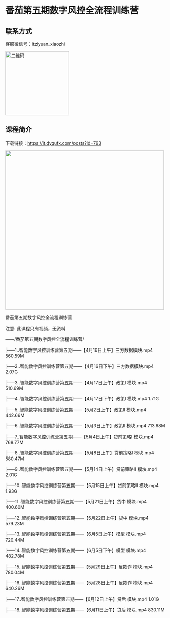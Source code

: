 # 番茄第五期数字风控全流程训练营

## 联系方式

客服微信号：itziyuan_xiaozhi

<img src="https://ziyuanyun.oss-cn-guangzhou.aliyuncs.com/common/20240614073449/666b82192834a.jpg" width="200" height="200" alt="二维码">

## 课程简介

下载链接：https://it.dyqufx.com/posts?id=793

<img src="https://ziyuanyun.oss-cn-guangzhou.aliyuncs.com/yun/20240515152320/664462e88f91a.jpg" width="500" alt="">

  番茄第五期数字风控全流程训练营



 注意: 此课程只有视频，无资料

 ——/番茄第五期数字风控全流程训练营/

 ├──1..智能数字风控训练营第五期——【4月16日上午】三方数据模块.mp4 560.59M

 ├──2..智能数字风控训练营第五期——【4月16日下午】三方数据模块.mp4 2.07G

 ├──3..智能数字风控训练营第五期——【4月17日上午】政策I 模块.mp4 510.69M

 ├──4..智能数字风控训练营第五期——【4月17日下午】政策I 模块.mp4 1.71G

 ├──5..智能数字风控训练营第五期——【5月2日上午】政策II 模块.mp4 442.66M

 ├──6..智能数字风控训练营第五期——【5月3日上午】政策II 模块.mp4 713.68M

 ├──7..智能数字风控训练营第五期——【5月4日上午】贷前策略I 模块.mp4 768.77M

 ├──8..智能数字风控训练营第五期——【5月8日上午】贷前策略I 模块.mp4 580.47M

 ├──9..智能数字风控训练营第五期——【5月14日上午】贷前策略II 模块.mp4 2.01G

 ├──10..智能数字风控训练营第五期——【5月15日上午】贷前策略II 模块.mp4 1.93G

 ├──11..智能数字风控训练营第五期——【5月21日上午】贷中 模块.mp4 400.60M

 ├──12..智能数字风控训练营第五期——【5月22日上午】贷中 模块.mp4 579.23M

 ├──13..智能数字风控训练营第五期——【6月5日上午】模型 模块.mp4 720.44M

 ├──14..智能数字风控训练营第五期——【6月5日下午】模型 模块.mp4 482.78M

 ├──15..智能数字风控训练营第五期——【5月29日上午】反欺诈 模块.mp4 780.04M

 ├──16..智能数字风控训练营第五期——【5月28日上午】反欺诈 模块.mp4 640.26M

 ├──17..智能数字风控训练营第五期——【6月12日上午】贷后 模块.mp4 1.01G

 ├──18..智能数字风控训练营第五期——【6月11日上午】贷后 模块.mp4 830.11M

  